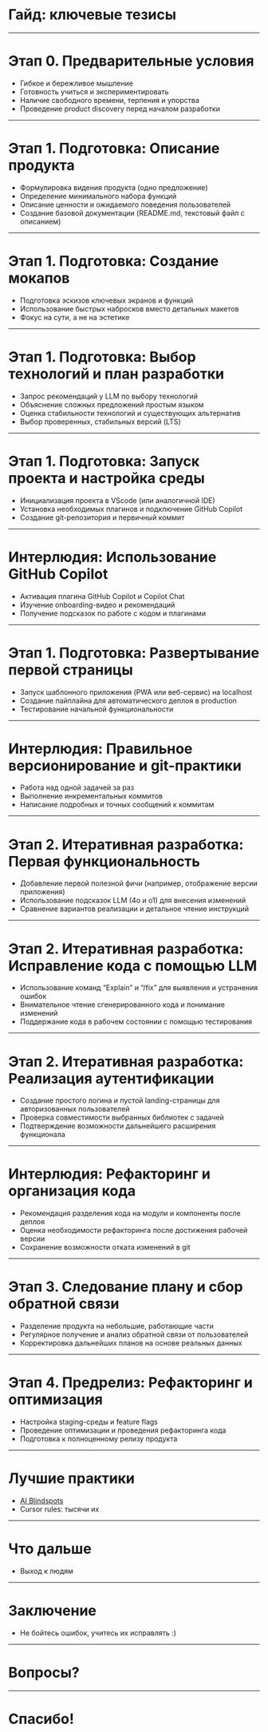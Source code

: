 # Гайд: ключевые тезисы

---

# Этап 0. Предварительные условия

- Гибкое и бережливое мышление
- Готовность учиться и экспериментировать
- Наличие свободного времени, терпения и упорства
- Проведение product discovery перед началом разработки

---

# Этап 1. Подготовка: Описание продукта

- Формулировка видения продукта (одно предложение)
- Определение минимального набора функций
- Описание ценности и ожидаемого поведения пользователей
- Создание базовой документации (README.md, текстовый файл с описанием)

---

# Этап 1. Подготовка: Создание мокапов

- Подготовка эскизов ключевых экранов и функций
- Использование быстрых набросков вместо детальных макетов
- Фокус на сути, а не на эстетике

---

# Этап 1. Подготовка: Выбор технологий и план разработки

- Запрос рекомендаций у LLM по выбору технологий
- Объяснение сложных предложений простым языком
- Оценка стабильности технологий и существующих альтернатив
- Выбор проверенных, стабильных версий (LTS)

---

# Этап 1. Подготовка: Запуск проекта и настройка среды

- Инициализация проекта в VScode (или аналогичной IDE)
- Установка необходимых плагинов и подключение GitHub Copilot
- Создание git-репозитория и первичный коммит

---

# Интерлюдия: Использование GitHub Copilot

- Активация плагина GitHub Copilot и Copilot Chat
- Изучение onboarding-видео и рекомендаций
- Получение подсказок по работе с кодом и плагинами

---

# Этап 1. Подготовка: Развертывание первой страницы

- Запуск шаблонного приложения (PWA или веб-сервис) на localhost
- Создание пайплайна для автоматического деплоя в production
- Тестирование начальной функциональности

---

# Интерлюдия: Правильное версионирование и git-практики

- Работа над одной задачей за раз
- Выполнение инкрементальных коммитов
- Написание подробных и точных сообщений к коммитам

---

# Этап 2. Итеративная разработка: Первая функциональность

- Добавление первой полезной фичи (например, отображение версии приложения)
- Использование подсказок LLM (4o и o1) для внесения изменений
- Сравнение вариантов реализации и детальное чтение инструкций

---

# Этап 2. Итеративная разработка: Исправление кода с помощью LLM

- Использование команд “Explain” и “/fix” для выявления и устранения ошибок
- Внимательное чтение сгенерированного кода и понимание изменений
- Поддержание кода в рабочем состоянии с помощью тестирования

---

# Этап 2. Итеративная разработка: Реализация аутентификации

- Создание простого логина и пустой landing-страницы для авторизованных пользователей
- Проверка совместимости выбранных библиотек с задачей
- Подтверждение возможности дальнейшего расширения функционала

---

# Интерлюдия: Рефакторинг и организация кода

- Рекомендация разделения кода на модули и компоненты после деплоя
- Оценка необходимости рефакторинга после достижения рабочей версии
- Сохранение возможности отката изменений в git

---

# Этап 3. Следование плану и сбор обратной связи

- Разделение продукта на небольшие, работающие части
- Регулярное получение и анализ обратной связи от пользователей
- Корректировка дальнейших планов на основе реальных данных

---

# Этап 4. Предрелиз: Рефакторинг и оптимизация

- Настройка staging-среды и feature flags
- Проведение оптимизации и проведения рефакторинга кода
- Подготовка к полноценному релизу продукта

---
# Лучшие практики

- [AI Blindspots](https://ezyang.github.io/ai-blindspots/)
- Cursor rules: тысячи их

---

# Что дальше

- Выход к людям

---

# Заключение

- Не бойтесь ошибок, учитесь их исправлять :)

---

# Вопросы?

---

# Спасибо!